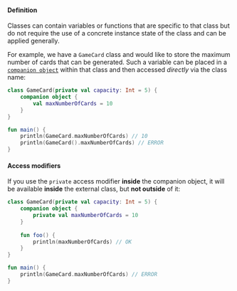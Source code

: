 #### Definition

Classes can contain variables or functions that are specific to
that class but do not require the use of a concrete instance state of the class
and can be applied generally.

For example, we have a `GameCard` class and would like to store the maximum number
of cards that can be generated. Such a variable can be placed in a [`companion object`](https://kotlinlang.org/docs/object-declarations.html#companion-objects) within that class
and then accessed _directly_ via the class name:

```kotlin
class GameCard(private val capacity: Int = 5) {
    companion object {
        val maxNumberOfCards = 10
    }
}

fun main() {
    println(GameCard.maxNumberOfCards) // 10
    println(GameCard().maxNumberOfCards) // ERROR
}
```

#### Access modifiers

If you use the `private` access modifier **inside** the companion object,
it will be available **inside** the external class, but **not outside** of it:

```kotlin
class GameCard(private val capacity: Int = 5) {
    companion object {
        private val maxNumberOfCards = 10
    }
    
    fun foo() {
        println(maxNumberOfCards) // OK
    }
}

fun main() {
    println(GameCard.maxNumberOfCards) // ERROR
}
```
